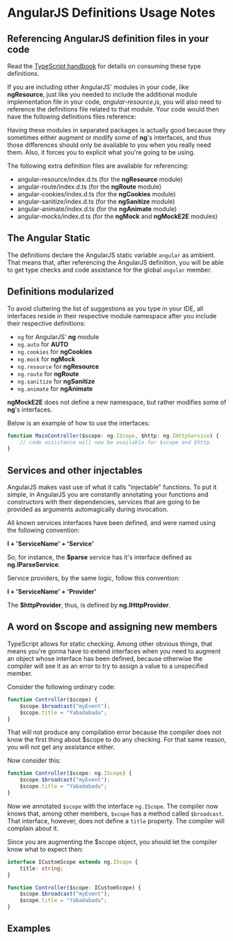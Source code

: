# AngularJS Definitions Usage Notes

## Referencing AngularJS definition files in your code

Read the
[TypeScript handbook](https://www.typescriptlang.org/docs/handbook/declaration-files/consumption.html)
for details on consuming these type definitions.

If you are including other AngularJS' modules in your code, like **ngResource**,
just like you needed to include the additional module implementation file in
your code, _angular-resource.js_, you will also need to reference the
definitions file related to that module. Your code would then have the following
definitions files reference:

Having these modules in separated packages is actually good because they
sometimes either augment or modify some of **ng**'s interfaces, and thus those
differences should only be available to you when you really need them. Also, it
forces you to explicit what you're going to be using.

The following extra definition files are available for referencing:

-   angular-resource/index.d.ts (for the **ngResource** module)
-   angular-route/index.d.ts (for the **ngRoute** module)
-   angular-cookies/index.d.ts (for the **ngCookies** module)
-   angular-sanitize/index.d.ts (for the **ngSanitize** module)
-   angular-animate/index.d.ts (for the **ngAnimate** module)
-   angular-mocks/index.d.ts (for the **ngMock** and **ngMockE2E** modules)

## The Angular Static

The definitions declare the AngularJS static variable `angular` as ambient. That
means that, after referencing the AngularJS definition, you will be able to get
type checks and code assistance for the global `angular` member.

## Definitions modularized

To avoid cluttering the list of suggestions as you type in your IDE, all
interfaces reside in their respective module namespace after you include their
respective definitions:

-   `ng` for AngularJS' **ng** module
-   `ng.auto` for **AUTO**
-   `ng.cookies` for **ngCookies**
-   `ng.mock` for **ngMock**
-   `ng.resource` for **ngResource**
-   `ng.route` for **ngRoute**
-   `ng.sanitize` for **ngSanitize**
-   `ng.animate` for **ngAnimate**

**ngMockE2E** does not define a new namespace, but rather modifies some of
**ng**'s interfaces.

Below is an example of how to use the interfaces:

```ts
function MainController($scope: ng.IScope, $http: ng.IHttpService) {
    // code assistance will now be available for $scope and $http
}
```

## Services and other injectables

AngularJS makes vast use of what it calls "injectable" functions. To put it
simple, in AngularJS you are constantly annotating your functions and
constructors with their dependencies, services that are going to be provided as
arguments automagically during invocation.

All known services interfaces have been defined, and were named using the
following convention:

**I + 'ServiceName' + 'Service'**

So, for instance, the **\$parse** service has it's interface defined as
**ng.IParseService**.

Service providers, by the same logic, follow this convention:

**I + 'ServiceName' + 'Provider'**

The **\$httpProvider**, thus, is defined by **ng.IHttpProvider**.

## A word on \$scope and assigning new members

TypeScript allows for static checking. Among other obvious things, that means
you're gonna have to extend interfaces when you need to augment an object whose
interface has been defined, because otherwise the compiler will see it as an
error to try to assign a value to a unspecified member.

Consider the following ordinary code:

```ts
function Controller($scope) {
    $scope.$broadcast("myEvent");
    $scope.title = "Yabadabadu";
}
```

That will not produce any compilation error because the compiler does not know
the first thing about \$scope to do any checking. For that same reason, you will
not get any assistance either.

Now consider this:

```ts
function Controller($scope: ng.IScope) {
    $scope.$broadcast("myEvent");
    $scope.title = "Yabadabadu";
}
```

Now we annotated `$scope` with the interface `ng.IScope`. The compiler now knows
that, among other members, `$scope` has a method called `$broadcast`. That
interface, however, does not define a `title` property. The compiler will
complain about it.

Since you are augmenting the \$scope object, you should let the compiler know
what to expect then:

```ts
interface ICustomScope extends ng.IScope {
    title: string;
}

function Controller($scope: ICustomScope) {
    $scope.$broadcast("myEvent");
    $scope.title = "Yabadabadu";
}
```

## Examples
